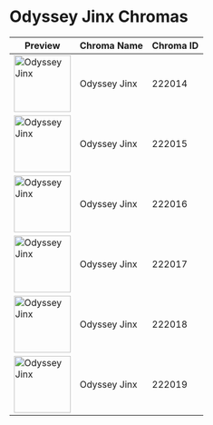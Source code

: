 # Odyssey Jinx Chromas

| Preview | Chroma Name | Chroma ID |
|---|---|---|
| <img src='https://raw.communitydragon.org/latest/plugins/rcp-be-lol-game-data/global/default/v1/champion-chroma-images/222/222014.png' alt='Odyssey Jinx' width='100'> | Odyssey Jinx | 222014 |
| <img src='https://raw.communitydragon.org/latest/plugins/rcp-be-lol-game-data/global/default/v1/champion-chroma-images/222/222015.png' alt='Odyssey Jinx' width='100'> | Odyssey Jinx | 222015 |
| <img src='https://raw.communitydragon.org/latest/plugins/rcp-be-lol-game-data/global/default/v1/champion-chroma-images/222/222016.png' alt='Odyssey Jinx' width='100'> | Odyssey Jinx | 222016 |
| <img src='https://raw.communitydragon.org/latest/plugins/rcp-be-lol-game-data/global/default/v1/champion-chroma-images/222/222017.png' alt='Odyssey Jinx' width='100'> | Odyssey Jinx | 222017 |
| <img src='https://raw.communitydragon.org/latest/plugins/rcp-be-lol-game-data/global/default/v1/champion-chroma-images/222/222018.png' alt='Odyssey Jinx' width='100'> | Odyssey Jinx | 222018 |
| <img src='https://raw.communitydragon.org/latest/plugins/rcp-be-lol-game-data/global/default/v1/champion-chroma-images/222/222019.png' alt='Odyssey Jinx' width='100'> | Odyssey Jinx | 222019 |
